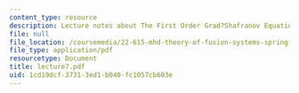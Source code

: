 ```yaml
---
content_type: resource
description: Lecture notes about The First Order Grad?Shafranov Equation.
file: null
file_location: /coursemedia/22-615-mhd-theory-of-fusion-systems-spring-2007/1cd19dcf37313ed1b040fc1057cb603e_lecture7.pdf
file_type: application/pdf
resourcetype: Document
title: lecture7.pdf
uid: 1cd19dcf-3731-3ed1-b040-fc1057cb603e
---
```

